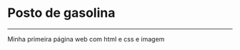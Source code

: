 # Posto de gasolina
-------------------------------------------


Minha primeira página web com html e css e imagem 
